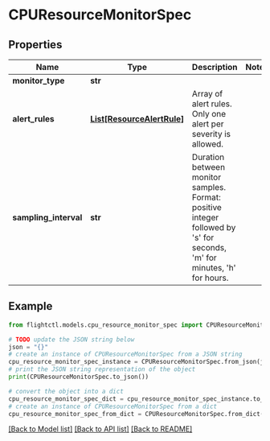 # CPUResourceMonitorSpec


## Properties

Name | Type | Description | Notes
------------ | ------------- | ------------- | -------------
**monitor_type** | **str** |  | 
**alert_rules** | [**List[ResourceAlertRule]**](ResourceAlertRule.md) | Array of alert rules. Only one alert per severity is allowed. | 
**sampling_interval** | **str** | Duration between monitor samples. Format: positive integer followed by &#39;s&#39; for seconds, &#39;m&#39; for minutes, &#39;h&#39; for hours. | 

## Example

```python
from flightctl.models.cpu_resource_monitor_spec import CPUResourceMonitorSpec

# TODO update the JSON string below
json = "{}"
# create an instance of CPUResourceMonitorSpec from a JSON string
cpu_resource_monitor_spec_instance = CPUResourceMonitorSpec.from_json(json)
# print the JSON string representation of the object
print(CPUResourceMonitorSpec.to_json())

# convert the object into a dict
cpu_resource_monitor_spec_dict = cpu_resource_monitor_spec_instance.to_dict()
# create an instance of CPUResourceMonitorSpec from a dict
cpu_resource_monitor_spec_from_dict = CPUResourceMonitorSpec.from_dict(cpu_resource_monitor_spec_dict)
```
[[Back to Model list]](../README.md#documentation-for-models) [[Back to API list]](../README.md#documentation-for-api-endpoints) [[Back to README]](../README.md)


